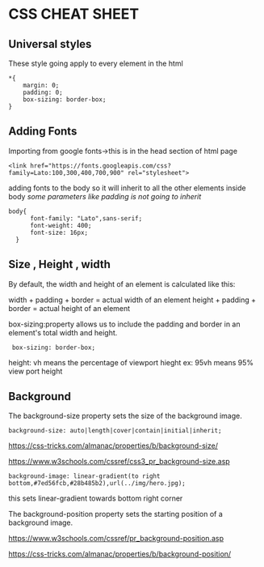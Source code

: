 # **CSS CHEAT SHEET**

## **Universal styles**

These style going apply to every element in the html
```
*{
    margin: 0;
    padding: 0;
    box-sizing: border-box;
}
```
## **Adding Fonts**

Importing from google fonts->this is in the head section of html page
 ```
 <link href="https://fonts.googleapis.com/css?family=Lato:100,300,400,700,900" rel="stylesheet">
 ```
adding fonts to the body so it will inherit to all the other elements inside body
*some parameters like padding is not going to inherit*

```
body{
      font-family: "Lato",sans-serif;
      font-weight: 400;
      font-size: 16px;
  }
 ```
 ## **Size , Height , width**
 
By default, the width and height of an element is calculated like this:

width + padding + border = actual width of an element
height + padding + border = actual height of an element

box-sizing:property allows us to include the padding and border in an element's total width and height.
```
 box-sizing: border-box;
```

height: vh means the percentage of viewport hieght ex: 95vh means 95% view port height

## **Background**

The background-size property sets the size of the background image.
```
background-size: auto|length|cover|contain|initial|inherit;
```
https://css-tricks.com/almanac/properties/b/background-size/

https://www.w3schools.com/cssref/css3_pr_background-size.asp
```
background-image: linear-gradient(to right bottom,#7ed56fcb,#28b485b2),url(../img/hero.jpg); 
```
this sets linear-gradient towards bottom right corner

The background-position property sets the starting position of a background image.

https://www.w3schools.com/cssref/pr_background-position.asp

https://css-tricks.com/almanac/properties/b/background-position/


